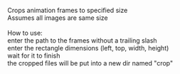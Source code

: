 Crops animation frames to specified size<br>
Assumes all images are same size<br>
<br>
How to use:<br>
enter the path to the frames without a trailing slash<br>
enter the rectangle dimensions (left, top, width, height)<br>
wait for it to finish<br>
the cropped files will be put into a new dir named "crop"<br>

